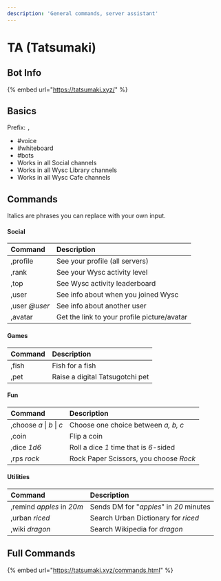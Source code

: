 ```yaml
---
description: 'General commands, server assistant'
---
```


# TA \(Tatsumaki\)

## Bot Info

{% embed url="https://tatsumaki.xyz/" %}

## Basics

Prefix: `,`

* \#voice
* \#whiteboard
* \#bots
* Works in all Social channels
* Works in all Wysc Library channels
* Works in all Wysc Cafe channels

## Commands

Italics are phrases you can replace with your own input.



#### Social

| Command | Description |
| :--- | :--- |
| ,profile | See your profile \(all servers\) |
| ,rank | See your Wysc activity level |
| ,top | See Wysc activity leaderboard |
| ,user | See info about when you joined Wysc |
| ,user _@user_ | See info about another user |
| ,avatar | Get the link to your profile picture/avatar |



#### Games

| Command | Description |
| :--- | :--- |
| ,fish | Fish for a fish |
| ,pet | Raise a digital Tatsugotchi pet |



#### Fun

| Command | Description |
| :--- | :--- |
| ,choose _a_ \| _b_ \| _c_ | Choose one choice between _a, b, c_ |
| ,coin | Flip a coin |
| ,dice _1d6_ | Roll a dice _1_ time that is _6_-sided |
| ,rps _rock_ | Rock Paper Scissors, you choose _Rock_ |



#### Utilities

| Command | Description |
| :--- | :--- |
| ,remind _apples_ in _20m_ | Sends DM for "_apples_" in _20_ minutes |
| ,urban _riced_ | Search Urban Dictionary for _riced_ |
| ,wiki _dragon_ | Search Wikipedia for _dragon_ |



## Full Commands

{% embed url="https://tatsumaki.xyz/commands.html" %}



